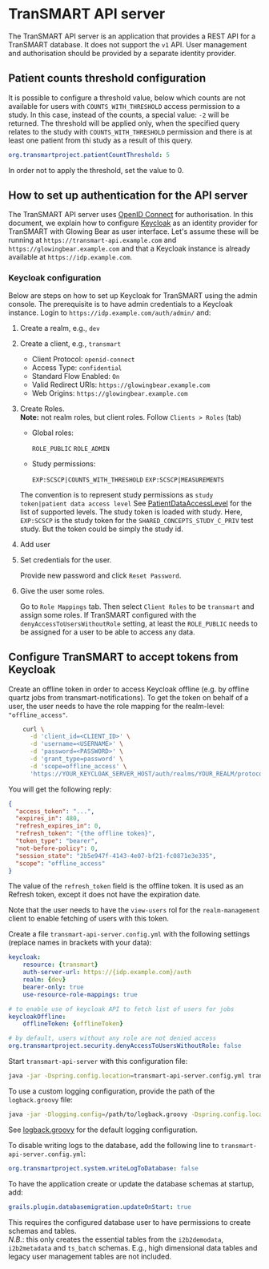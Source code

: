 # TranSMART API server

The TranSMART API server is an application that provides a REST API
for a TranSMART database. It does not support the `v1` API. User management and authorisation should be provided
by a separate identity provider. 

## Patient counts threshold configuration

It is possible to configure a threshold value, below which counts are not available for users with `COUNTS_WITH_THRESHOLD` access permission to a study. In this case, instead of the counts, a special value: `-2` will be returned. The threshold will be applied only, when the specified query relates to the study with `COUNTS_WITH_THRESHOLD` permission and there is at least one patient from thi study as a result of this query.

```yaml
org.transmartproject.patientCountThreshold: 5
```

In order not to apply the threshold, set the value to 0.

## How to set up authentication for the API server

The TranSMART API server uses [OpenID Connect] for authorisation. 
In this document, we explain how to configure [Keycloak] as an identity provider for TranSMART
with Glowing Bear as user interface.
Let's assume these will be running at `https://transmart-api.example.com` and
 `https://glowingbear.example.com` and that a Keycloak instance is already available
  at `https://idp.example.com`.

### Keycloak configuration

Below are steps on how to set up Keycloak for TranSMART using the admin console.
The prerequisite is to have admin credentials to a Keycloak instance. 
Login to `https://idp.example.com/auth/admin/` and:

1. Create a realm, e.g., `dev`
2. Create a client, e.g., `transmart`
    - Client Protocol: `openid-connect`
    - Access Type: `confidential`
    - Standard Flow Enabled: `On`
    - Valid Redirect URIs: `https://glowingbear.example.com`
    - Web Origins: `https://glowingbear.example.com`

3. Create Roles.  
    **Note:** not realm roles, but client roles.
    Follow `Clients > Roles` (tab)

    - Global roles:

        `ROLE_PUBLIC`
        `ROLE_ADMIN`

    - Study permissions:

        `EXP:SCSCP|COUNTS_WITH_THRESHOLD`
        `EXP:SCSCP|MEASUREMENTS`

    The convention is to represent study permissions as `study token|patient data access level`
    See [PatientDataAccessLevel] for the list of supported levels.
    The study token is loaded with study.
    Here, `EXP:SCSCP` is the study token for the `SHARED_CONCEPTS_STUDY_C_PRIV` test study.
    But the token could be simply the study id. 

4. Add user

5. Set credentials for the user.

    Provide new password and click `Reset Password`.

6. Give the user some roles.

    Go to `Role Mappings` tab. Then select `Client Roles` to be `transmart` and
    assign some roles.
    If TranSMART configured with the `denyAccessToUsersWithoutRole` setting,
    at least the `ROLE_PUBLIC` needs to be assigned for a user to be able to access any data.

## Configure TranSMART to accept tokens from Keycloak

Create an offline token in order to access Keycloak offline (e.g. by offline quartz jobs from transmart-notifications). To get the token on behalf of a user, the user needs to have the role mapping for the realm-level: `"offline_access"`.
```bash
    curl \
      -d 'client_id=<CLIENT_ID>' \
      -d 'username=<USERNAME>' \
      -d 'password=<PASSWORD>' \
      -d 'grant_type=password' \
      -d 'scope=offline_access' \
      'https://YOUR_KEYCLOAK_SERVER_HOST/auth/realms/YOUR_REALM/protocol/openid-connect/token'
```

You will get the following reply:
```json
{
  "access_token": "...",
  "expires_in": 480,
  "refresh_expires_in": 0,
  "refresh_token": "{the offline token}",
  "token_type": "bearer",
  "not-before-policy": 0,
  "session_state": "2b5e947f-4143-4e07-bf21-fc0871e3e335",
  "scope": "offline_access"
}
```

The value of the `refresh_token` field is the offline token.
It is used as an Refresh token, except it does not have the expiration date.

Note that the user needs to have the `view-users` rol for the `realm-management` client
to enable fetching of users with this token.

Create a file `transmart-api-server.config.yml` with the following settings (replace names in brackets with your data):
```yaml
keycloak:
    resource: {transmart}
    auth-server-url: https://{idp.example.com}/auth
    realm: {dev}
    bearer-only: true
    use-resource-role-mappings: true

# to enable use of keycloak API to fetch list of users for jobs
keycloakOffline:
    offlineToken: {offlineToken}

# by default, users without any role are not denied access
org.transmartproject.security.denyAccessToUsersWithoutRole: false
```

Start `transmart-api-server` with this configuration file:
```bash
java -jar -Dspring.config.location=transmart-api-server.config.yml transmart-api-server.war
```

To use a custom logging configuration, provide the path of the `logback.groovy` file:
```bash
java -jar -Dlogging.config=/path/to/logback.groovy -Dspring.config.location=transmart-api-server.config.yml transmart-api-server.war
```
See [logback.groovy](grails-app/conf/logback.groovy) for the default logging configuration.

To disable writing logs to the database, add the following line to `transmart-api-server.config.yml`:
```yaml
org.transmartproject.system.writeLogToDatabase: false
```

To have the application create or update the database schemas at startup, add:
```yaml
grails.plugin.databasemigration.updateOnStart: true
``` 
This requires the configured database user to have permissions to create schemas and tables.
<br>*N.B.*: this only creates the essential tables from the `i2b2demodata`, `i2b2metadata` and `ts_batch` schemas.
E.g., high dimensional data tables and legacy user management tables are not included.


[OpenID Connect]: https://openid.net/connect
[Keycloak]: https://www.keycloak.org
[PatientDataAccessLevel]: https://github.com/thehyve/transmart-core/blob/dev/transmart-core-api/src/main/groovy/org/transmartproject/core/users/PatientDataAccessLevel.groovy
